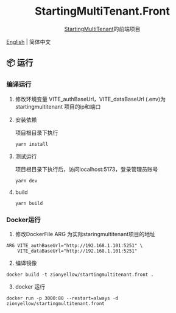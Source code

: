 <h1 align="center">StartingMultiTenant.Front</h1>

<div align="center">

[StartingMultiTenant](https://github.com/ZhiYuanHuang/StartingMultiTenant)的前端项目

</div>

[English](./README.md) | 简体中文 

## 📦 运行

### 编译运行

1. 修改环境变量 VITE_authBaseUrl，VITE_dataBaseUrl (.env)为 startingmultitenant 项目的ip和端口

2. 安装依赖

   项目根目录下执行
   ```
   yarn install
   ```

3. 测试运行

    项目根目录下执行后，访问localhost:5173，登录管理员账号
    ```
    yarn dev
    ```

4. build

   ```
   yarn build
   ```

### Docker运行

1. 修改DockerFile ARG 为实际staringmultitenant项目的地址

```
ARG VITE_authBaseUrl="http://192.168.1.101:5251" \
    VITE_dataBaseUrl="http://192.168.1.101:5251"
```

2. 编译镜像
```
docker build -t zionyellow/startingmultitenant.front .
```

3. docker 运行

```
docker run -p 3000:80 --restart=always -d zionyellow/startingmultitenant.front
```